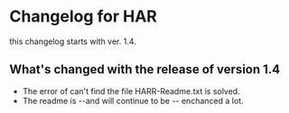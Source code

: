 # Changelog for HAR
this changelog starts with ver. 1.4.

## What's changed with the release of version 1.4
- The error of can't find the file HARR-Readme.txt is solved.
- The readme is --and will continue to be -- enchanced a lot.

